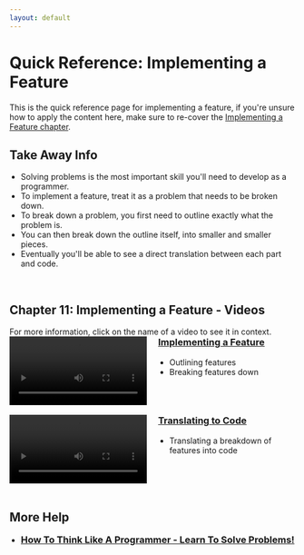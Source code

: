 ```yaml
---
layout: default
---
```


<style>
        .vid-container {
            display: flex;
            align-items: flex-start;
        }

        .vid-video {
            flex: 1;
        }

        .vid-content {
            flex: 1;
            margin-left: 20px;
        }

        h3 {
            margin-top: 0;
        }

        ul {
            padding-left: 20px;
        }
    </style>
<h1>Quick Reference: Implementing a Feature</h1>

This is the quick reference page for implementing a feature, if you're unsure how to apply the content here, make sure to re-cover the <a href="../Lessons/implementing_a_feature">Implementing a Feature chapter</a>.

<h2>Take Away Info</h2>
<ul>
<li>Solving problems is the most important skill you'll need to develop as a programmer.</li>
<li>To implement a feature, treat it as a problem that needs to be broken down.</li>
<li>To break down a problem, you first need to outline exactly what the problem is.</li>
<li>You can then break down the outline itself, into smaller and smaller pieces.</li>
<li>Eventually you'll be able to see a direct translation between each part and code.</li>
</ul>


<br>
<h2>Chapter 11: Implementing a Feature - Videos</h2>
For more information, click on the name of a video to see it in context.
<br>
<div class="vid-container">
	<div class="vid-video">
		<video width="100%" controls>
			<source src="{{ site.baseurl }}Videos/ImplementingAFeature.mp4" type="video/mp4">
			Your browser does not support the video tag.
		</video>
	</div>
	<div class="vid-content">
		<h3><a href="{{ site.baseurl }}Lessons/implementing_a_feature">Implementing a Feature</a></h3>
		<ul>
            <li>Outlining features</li>
            <li>Breaking features down</li>
		</ul>
	</div>
</div>
<br>
<div class="vid-container">
	<div class="vid-video">
		<video width="100%" controls>
			<source src="{{ site.baseurl }}Videos/TranslatingToCode.mp4" type="video/mp4">
			Your browser does not support the video tag.
		</video>
	</div>
	<div class="vid-content">
		<h3><a href="{{ site.baseurl }}Lessons/implementing_a_feature">Translating to Code</a></h3>
		<ul>
            <li>Translating a breakdown of features into code</li>
		</ul>
	</div>
</div>
<br>


<h2>More Help</h2>
<ul>
    <li><h3><a href="https://www.youtube.com/watch?v=UiYXwUg23Yw" target="_blank">How To Think Like A Programmer - Learn To Solve Problems!</a></h3></li>
</ul>
<br>